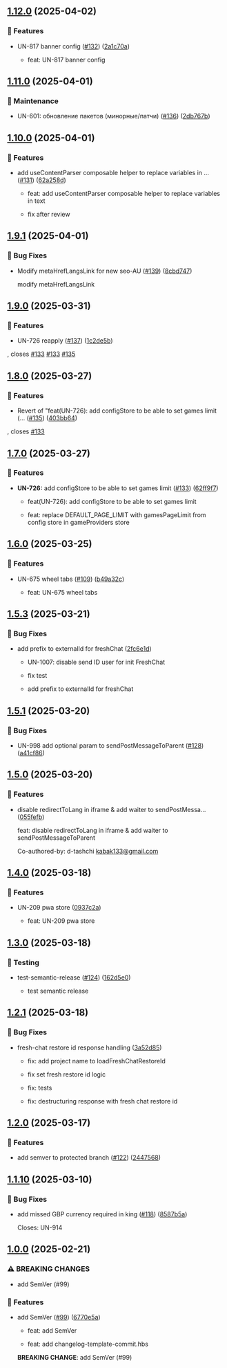 ## [1.12.0](https://github.com/upstars-global/unity-core-modules/compare/v1.11.0...v1.12.0) (2025-04-02)

### 🚀 Features

* UN-817 banner config ([#132](https://github.com/upstars-global/unity-core-modules/issues/132))
 ([2a1c70a](https://github.com/upstars-global/unity-core-modules/commit/2a1c70a081a9ccbec8f6ec9ca37fc87cfb7717c3))



    * feat: UN-817 banner config

## [1.11.0](https://github.com/upstars-global/unity-core-modules/compare/v1.10.0...v1.11.0) (2025-04-01)

### 🔧 Maintenance

* UN-601: обновление пакетов (минорные/патчи) ([#136](https://github.com/upstars-global/unity-core-modules/issues/136))
 ([2db767b](https://github.com/upstars-global/unity-core-modules/commit/2db767b3f0d1c40d234540866f86bda526948453))

## [1.10.0](https://github.com/upstars-global/unity-core-modules/compare/v1.9.1...v1.10.0) (2025-04-01)

### 🚀 Features

* add useContentParser composable helper to replace variables in … ([#131](https://github.com/upstars-global/unity-core-modules/issues/131))
 ([62a258d](https://github.com/upstars-global/unity-core-modules/commit/62a258d466776bce993e7e25e89dc0787c08f0eb))



    * feat: add useContentParser composable helper to replace variables in text

    * fix after review

## [1.9.1](https://github.com/upstars-global/unity-core-modules/compare/v1.9.0...v1.9.1) (2025-04-01)

### 🐛 Bug Fixes

* Modify metaHrefLangsLink for new seo-AU ([#139](https://github.com/upstars-global/unity-core-modules/issues/139))
 ([8cbd747](https://github.com/upstars-global/unity-core-modules/commit/8cbd7477c2510ede31a04e62844ae93cabcc21c0))



    modify metaHrefLangsLink

## [1.9.0](https://github.com/upstars-global/unity-core-modules/compare/v1.8.0...v1.9.0) (2025-03-31)

### 🚀 Features

* UN-726 reapply ([#137](https://github.com/upstars-global/unity-core-modules/issues/137))
 ([1c2de5b](https://github.com/upstars-global/unity-core-modules/commit/1c2de5bb0960b488d52e26bc5ebf16faa88e5817))

, closes [#133](https://github.com/upstars-global/unity-core-modules/issues/) [#133](https://github.com/upstars-global/unity-core-modules/issues/) [#135](https://github.com/upstars-global/unity-core-modules/issues/)

## [1.8.0](https://github.com/upstars-global/unity-core-modules/compare/v1.7.1...v1.8.0) (2025-03-27)

### 🚀 Features

* Revert of "feat(UN-726): add configStore to be able to set games limit (… ([#135](https://github.com/upstars-global/unity-core-modules/issues/135))
 ([403bb64](https://github.com/upstars-global/unity-core-modules/commit/403bb642efb1aa47aa7aa8379757f56d605af819))

, closes [#133](https://github.com/upstars-global/unity-core-modules/issues/)

## [1.7.0](https://github.com/upstars-global/unity-core-modules/compare/v1.6.0...v1.7.0) (2025-03-27)

### 🚀 Features

* **UN-726:** add configStore to be able to set games limit ([#133](https://github.com/upstars-global/unity-core-modules/issues/133))
 ([62ff9f7](https://github.com/upstars-global/unity-core-modules/commit/62ff9f7d9d03cd55465af72c6d8d2722190a1f4e))



    * feat(UN-726): add configStore to be able to set games limit

    * feat: replace DEFAULT_PAGE_LIMIT with gamesPageLimit from config store in gameProviders store

## [1.6.0](https://github.com/upstars-global/unity-core-modules/compare/v1.5.3...v1.6.0) (2025-03-25)

### 🚀 Features

* UN-675 wheel tabs ([#109](https://github.com/upstars-global/unity-core-modules/issues/109))
 ([b49a32c](https://github.com/upstars-global/unity-core-modules/commit/b49a32ca34b5555ae52a730fa0b95baaf0547604))



    * feat: UN-675 wheel tabs

## [1.5.3](https://github.com/upstars-global/unity-core-modules/compare/v1.5.2...v1.5.3) (2025-03-21)

### 🐛 Bug Fixes

* add prefix to externalId for freshChat
 ([2fc6e1d](https://github.com/upstars-global/unity-core-modules/commit/2fc6e1d5f7ecd6c044e79e09a2f493a0f16b921b))



    * UN-1007: disable send ID user for init FreshChat

    * fix test

    * add prefix to externalId for freshChat

## [1.5.1](https://github.com/upstars-global/unity-core-modules/compare/v1.5.0...v1.5.1) (2025-03-20)

### 🐛 Bug Fixes

* UN-998 add optional param to sendPostMessageToParent ([#128](https://github.com/upstars-global/unity-core-modules/issues/128))
 ([a41cf86](https://github.com/upstars-global/unity-core-modules/commit/a41cf86d2a9d55ea4f070dc864a8030bcbb73022))

## [1.5.0](https://github.com/upstars-global/unity-core-modules/compare/v1.4.0...v1.5.0) (2025-03-20)

### 🚀 Features

* disable redirectToLang in iframe &  add waiter to sendPostMessa…
 ([055fefb](https://github.com/upstars-global/unity-core-modules/commit/055fefb87fd27797d46e7f120a8afdf99bfe7a13))



    feat: disable redirectToLang in iframe &  add waiter to sendPostMessageToParent

    Co-authored-by: d-tashchi <kabak133@gmail.com>

## [1.4.0](https://github.com/upstars-global/unity-core-modules/compare/v1.3.0...v1.4.0) (2025-03-18)

### 🚀 Features

* UN-209 pwa store
  ([0937c2a](https://github.com/upstars-global/unity-core-modules/commit/0937c2a857c7750ca0261dd03ae6464ed040a3e4))

    * feat: UN-209 pwa store

## [1.3.0](https://github.com/upstars-global/unity-core-modules/compare/v1.2.1...v1.3.0) (2025-03-18)

### 🧪 Testing

* test-semantic-release ([#124](https://github.com/upstars-global/unity-core-modules/issues/124))
  ([162d5e0](https://github.com/upstars-global/unity-core-modules/commit/162d5e0ab2474700e371d4eb682e323f63745fe4))

    - test semantic release

## [1.2.1](https://github.com/upstars-global/unity-core-modules/compare/v1.2.0...v1.2.1) (2025-03-18)

### 🐛 Bug Fixes

* fresh-chat restore id response handling
  ([3a52d85](https://github.com/upstars-global/unity-core-modules/commit/3a52d85557cec43d258733492ed52ff9a11917f2))

    * fix: add project name to loadFreshChatRestoreId

    * fix set fresh restore id logic

    * fix: tests

    * fix: destructuring response with fresh chat restore id

## [1.2.0](https://github.com/upstars-global/unity-core-modules/compare/v1.1.11...v1.2.0) (2025-03-17)

### 🚀 Features

* add semver to protected branch ([#122](https://github.com/upstars-global/unity-core-modules/issues/122))
  ([2447568](https://github.com/upstars-global/unity-core-modules/commit/2447568a05166b3e3c317428efb5885fab4a2623))

## [1.1.10](https://github.com/upstars-global/unity-core-modules/compare/v1.1.9...v1.1.10) (2025-03-10)

### 🐛 Bug Fixes

* add missed GBP currency required in king ([#118](https://github.com/upstars-global/unity-core-modules/issues/118))
  ([8587b5a](https://github.com/upstars-global/unity-core-modules/commit/8587b5ac052bd9ece3e019c743b95c0903fe5266))

    Closes: UN-914

## [1.0.0](https://github.com/upstars-global/unity-core-modules/compare/v0.2.0...v1.0.0) (2025-02-21)

### ⚠ BREAKING CHANGES

* add SemVer (#99)

### 🚀 Features

* add SemVer ([#99](https://github.com/upstars-global/unity-core-modules/issues/99))
  ([6770e5a](https://github.com/upstars-global/unity-core-modules/commit/6770e5a55a1dad883f0daa0e34a527655739b58e))

    * feat: add SemVer

    * feat: add changelog-template-commit.hbs

    **BREAKING CHANGE**: add SemVer (#99)
